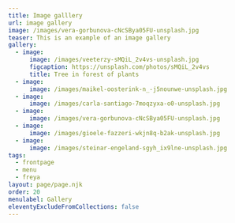 ```yaml
---
title: Image galllery
url: image gallery
image: /images/vera-gorbunova-cNcSBya05FU-unsplash.jpg
teaser: This is an example of an image gallery
gallery:
  - image:
      image: /images/veeterzy-sMQiL_2v4vs-unsplash.jpg
      figcaption: https://unsplash.com/photos/sMQiL_2v4vs
      title: Tree in forest of plants
  - image:
      image: /images/maikel-oosterink-n_-j5nounwe-unsplash.jpg
  - image:
      image: /images/carla-santiago-7moqzyxa-o0-unsplash.jpg
  - image:
      image: /images/vera-gorbunova-cNcSBya05FU-unsplash.jpg
  - image:
      image: /images/gioele-fazzeri-wkjn8q-b2ak-unsplash.jpg
  - image:
      image: /images/steinar-engeland-sgyh_ix9lne-unsplash.jpg
tags:
  - frontpage
  - menu
  - freya
layout: page/page.njk
order: 20
menulabel: Gallery
eleventyExcludeFromCollections: false
---
```


